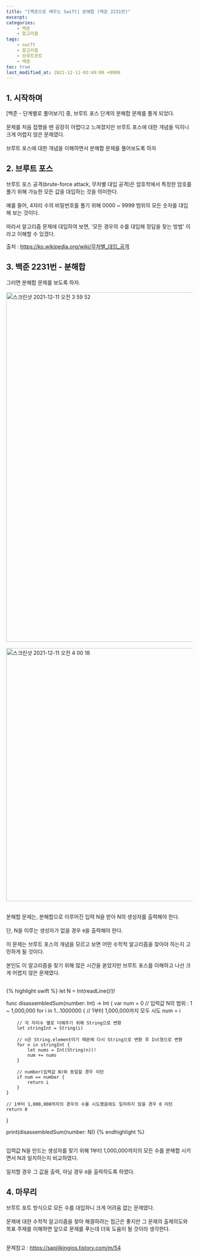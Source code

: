 ```yaml
---
title: "[백준으로 배우는 Swift] 분해합 (백준 2231번)"
excerpt:
categories:
    - 백준
    - 알고리즘
tags:
    - swift
    - 알고리즘
    - 브루트포트
    - 백준
toc: true
last_modified_at: 2021-12-11-03:49:00 +0900
---
```


## 1. 시작하며

[백준 - 단계별로 풀어보기] 중, 브루트 포스 단계의 분해합 문제를 풀게 되었다.<br/>
<br/>
문제를 처음 접했을 땐 굉장히 어렵다고 느껴졌지만 브루트 포스에 대한 개념을 익히니 크게 어렵지 않은 문제였다. <br/>
<br/>
브루트 포스에 대한 개념을 이해하면서 분해합 문제를 풀어보도록 하자

## 2. 브루트 포스
브루트 포스 공격(brute-force attack, 무차별 대입 공격)은 암호학에서 특정한 암호를 풀기 위해 가능한 모든 값을 대입하는 것을 의미한다.<br/>
<br/>
예를 들어, 4자리 수의 비밀번호를 풀기 위해 0000 ~ 9999 범위의 모든 숫자를 대입해 보는 것이다.<br/>
<br/>
따라서 알고리즘 문제에 대입하여 보면, '모든 경우의 수를 대입해 정답을 찾는 방법' 이라고 이해할 수 있겠다.

출처 : <https://ko.wikipedia.org/wiki/무차별_대입_공격>

## 3. 백준 2231번 - 분해합
그러면 분해합 문제를 보도록 하자.<br/>
<br/>
<img width="942" alt="스크린샷 2021-12-11 오전 3 59 52" src="https://user-images.githubusercontent.com/83946704/145627452-ab489ea0-f41b-4aad-b973-18acf499f01f.png">
<br/><br/>
<img width="682" alt="스크린샷 2021-12-11 오전 4 00 18" src="https://user-images.githubusercontent.com/83946704/145627496-508400f3-27a7-4c64-b329-a07354640605.png">
<br/><br/>

분해합 문제는, 분해합으로 이루어진 입력 N을 받아 N의 생성자를 출력해야 한다.<br/>
<br/>
단, N을 이루는 생성자가 없을 경우 `0`을 출력해야 한다.<br/>
<br/>
이 문제는 브루트 포스의 개념을 모르고 보면 어떤 수학적 알고리즘을 찾아야 하는지 고민하게 될 것이다.<br/>
<br/>
본인도 이 알고리즘을 찾기 위해 많은 시간을 쏟았지만 브루트 포스를 이해하고 나선 크게 어렵지 않은 문제였다.<br/>
<br/>

{% highlight swift %}
let N = Int(readLine()!)!

func disassembledSum(number: Int) -> Int {
    var num = 0
    // 입력값 N의 범위 : 1 ~ 1,000,000
    for i in 1...1000000 {
        // 1부터 1,000,000까지 모두 시도
        num = i

        // 각 자리수 별로 더해주기 위해 String으로 변환
        let stringInt = String(i)

        // n은 String.element이기 때문에 다시 String으로 변환 후 Int형으로 변환
        for n in stringInt {
            let nums = Int(String(n))!
            num += nums
        }

        // number(입력값 N)와 동일할 경우 리턴
        if num == number {
            return i
        }
    }

    // 1부터 1,000,000까지의 경우의 수를 시도했음에도 일치하지 않을 경우 0 리턴
    return 0
}

print(disassembledSum(number: N))
{% endhighlight %}
<br/><br/>

입력값 N을 만드는 생성자를 찾기 위해 1부터 1,000,000까지의 모든 수를 분해합 시키면서 N과 일치하는지 비교하였다.<br/>
<br/>
일치할 경우 그 값을 출력, 아닐 경우 `0`을 출력하도록 하였다.

## 4. 마무리
브루트 포트 방식으로 모든 수를 대입하니 크게 어려움 없는 문제였다.<br/>
<br/>
문제에 대한 수학적 알고리즘을 찾아 해결하려는 접근은 좋지만 그 문제의 출제의도와 목표 주제를 이해하면 앞으로 문제를 푸는데 더욱 도움이 될 것이라 생각한다.<br/>
<br/>

문제참고 : <https://sapjilkingios.tistory.com/m/54>
